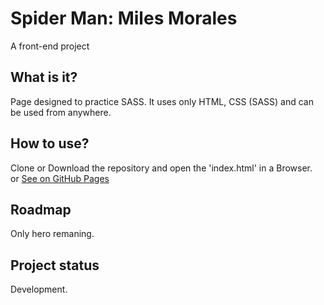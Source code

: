 # Spider Man: Miles Morales
A front-end project 

## What is it?
Page designed to practice SASS. It uses only HTML, CSS (SASS) and can be used from anywhere. 
## How to use?
Clone or Download the repository and open the 'index.html' in a Browser. <br>
or 
[See on GitHub Pages](https://andraderafa72.github.io/SpiderMan-Frontend)

## Roadmap
Only hero remaning.
## Project status
Development.
